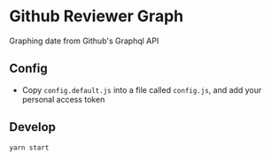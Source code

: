 # Github Reviewer Graph
Graphing date from Github's Graphql API

## Config
- Copy `config.default.js` into a file called `config.js`, and add your personal access token

## Develop
```sh
yarn start
```
